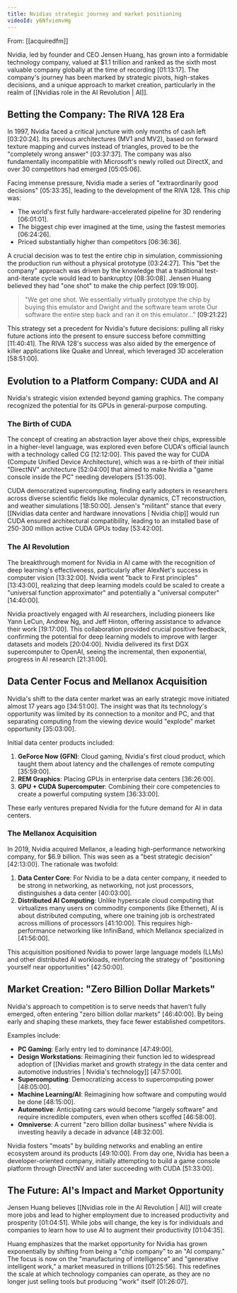 ```yaml
---
title: Nvidias strategic journey and market positioning
videoId: y6NfxiemvHg
---
```


From: [[acquiredfm]] <br/> 

Nvidia, led by founder and CEO Jensen Huang, has grown into a formidable technology company, valued at $1.1 trillion and ranked as the sixth most valuable company globally at the time of recording <a class="yt-timestamp" data-t="01:13:17">[01:13:17]</a>. The company's journey has been marked by strategic pivots, high-stakes decisions, and a unique approach to market creation, particularly in the realm of [[Nvidias role in the AI Revolution | AI]].

## Betting the Company: The RIVA 128 Era

In 1997, Nvidia faced a critical juncture with only months of cash left <a class="yt-timestamp" data-t="03:20:24">[03:20:24]</a>. Its previous architectures (MV1 and MV2), based on forward texture mapping and curves instead of triangles, proved to be the "completely wrong answer" <a class="yt-timestamp" data-t="03:37:37">[03:37:37]</a>. The company was also fundamentally incompatible with Microsoft's newly rolled out DirectX, and over 30 competitors had emerged <a class="yt-timestamp" data-t="05:05:06">[05:05:06]</a>.

Facing immense pressure, Nvidia made a series of "extraordinarily good decisions" <a class="yt-timestamp" data-t="05:33:35">[05:33:35]</a>, leading to the development of the RIVA 128. This chip was:
*   The world's first fully hardware-accelerated pipeline for 3D rendering <a class="yt-timestamp" data-t="06:01:01">[06:01:01]</a>.
*   The biggest chip ever imagined at the time, using the fastest memories <a class="yt-timestamp" data-t="06:24:26">[06:24:26]</a>.
*   Priced substantially higher than competitors <a class="yt-timestamp" data-t="06:36:36">[06:36:36]</a>.

A crucial decision was to test the entire chip in simulation, commissioning the production run without a physical prototype <a class="yt-timestamp" data-t="03:24:27">[03:24:27]</a>. This "bet the company" approach was driven by the knowledge that a traditional test-and-iterate cycle would lead to bankruptcy <a class="yt-timestamp" data-t="08:30:08">[08:30:08]</a>. Jensen Huang believed they had "one shot" to make the chip perfect <a class="yt-timestamp" data-t="09:19:00">[09:19:00]</a>.

> "We get one shot. We essentially virtually prototype the chip by buying this emulator and Dwight and the software team wrote Our software the entire step back and ran it on this emulator..." <a class="yt-timestamp" data-t="09:21:22">[09:21:22]</a>

This strategy set a precedent for Nvidia's future decisions: pulling all risky future actions into the present to ensure success before committing <a class="yt-timestamp" data-t="11:40:41">[11:40:41]</a>. The RIVA 128's success was also aided by the emergence of killer applications like Quake and Unreal, which leveraged 3D acceleration <a class="yt-timestamp" data-t="58:51:00">[58:51:00]</a>.

## Evolution to a Platform Company: CUDA and AI

Nvidia's strategic vision extended beyond gaming graphics. The company recognized the potential for its GPUs in general-purpose computing.

### The Birth of CUDA
The concept of creating an abstraction layer above their chips, expressible in a higher-level language, was explored even before CUDA's official launch with a technology called CG <a class="yt-timestamp" data-t="12:12:00">[12:12:00]</a>. This paved the way for CUDA (Compute Unified Device Architecture), which was a re-birth of their initial "DirectNV" architecture <a class="yt-timestamp" data-t="52:04:00">[52:04:00]</a> that aimed to make Nvidia a "game console inside the PC" needing developers <a class="yt-timestamp" data-t="51:35:00">[51:35:00]</a>.

CUDA democratized supercomputing, finding early adopters in researchers across diverse scientific fields like molecular dynamics, CT reconstruction, and weather simulations <a class="yt-timestamp" data-t="18:50:00">[18:50:00]</a>. Jensen's "militant" stance that every [[Nvidias data center and hardware innovations | Nvidia chip]] would run CUDA ensured architectural compatibility, leading to an installed base of 250-300 million active CUDA GPUs today <a class="yt-timestamp" data-t="53:42:00">[53:42:00]</a>.

### The AI Revolution
The breakthrough moment for Nvidia in AI came with the recognition of deep learning's effectiveness, particularly after AlexNet's success in computer vision <a class="yt-timestamp" data-t="13:32:00">[13:32:00]</a>. Nvidia went "back to First principles" <a class="yt-timestamp" data-t="13:43:00">[13:43:00]</a>, realizing that deep learning models could be scaled to create a "universal function approximator" and potentially a "universal computer" <a class="yt-timestamp" data-t="14:40:00">[14:40:00]</a>.

Nvidia proactively engaged with AI researchers, including pioneers like Yann LeCun, Andrew Ng, and Jeff Hinton, offering assistance to advance their work <a class="yt-timestamp" data-t="19:17:00">[19:17:00]</a>. This collaboration provided crucial positive feedback, confirming the potential for deep learning models to improve with larger datasets and models <a class="yt-timestamp" data-t="20:04:00">[20:04:00]</a>. Nvidia delivered its first DGX supercomputer to OpenAI, seeing the incremental, then exponential, progress in AI research <a class="yt-timestamp" data-t="21:31:00">[21:31:00]</a>.

## Data Center Focus and Mellanox Acquisition

Nvidia's shift to the data center market was an early strategic move initiated almost 17 years ago <a class="yt-timestamp" data-t="34:51:00">[34:51:00]</a>. The insight was that its technology's opportunity was limited by its connection to a monitor and PC, and that separating computing from the viewing device would "explode" market opportunity <a class="yt-timestamp" data-t="35:03:00">[35:03:00]</a>.

Initial data center products included:
1.  **GeForce Now (GFN)**: Cloud gaming, Nvidia's first cloud product, which taught them about latency and the challenges of remote computing <a class="yt-timestamp" data-t="35:59:00">[35:59:00]</a>.
2.  **REM Graphics**: Placing GPUs in enterprise data centers <a class="yt-timestamp" data-t="36:26:00">[36:26:00]</a>.
3.  **GPU + CUDA Supercomputer**: Combining their core competencies to create a powerful computing system <a class="yt-timestamp" data-t="36:33:00">[36:33:00]</a>.

These early ventures prepared Nvidia for the future demand for AI in data centers.

### The Mellanox Acquisition
In 2019, Nvidia acquired Mellanox, a leading high-performance networking company, for $6.9 billion. This was seen as a "best strategic decision" <a class="yt-timestamp" data-t="42:13:00">[42:13:00]</a>. The rationale was twofold:
1.  **Data Center Core**: For Nvidia to be a data center company, it needed to be strong in networking, as networking, not just processors, distinguishes a data center <a class="yt-timestamp" data-t="40:03:00">[40:03:00]</a>.
2.  **Distributed AI Computing**: Unlike hyperscale cloud computing that virtualizes many users on commodity components (like Ethernet), AI is about distributed computing, where one training job is orchestrated across millions of processors <a class="yt-timestamp" data-t="41:10:00">[41:10:00]</a>. This requires high-performance networking like InfiniBand, which Mellanox specialized in <a class="yt-timestamp" data-t="41:56:00">[41:56:00]</a>.

This acquisition positioned Nvidia to power large language models (LLMs) and other distributed AI workloads, reinforcing the strategy of "positioning yourself near opportunities" <a class="yt-timestamp" data-t="42:50:00">[42:50:00]</a>.

## Market Creation: "Zero Billion Dollar Markets"

Nvidia's approach to competition is to serve needs that haven't fully emerged, often entering "zero billion dollar markets" <a class="yt-timestamp" data-t="46:40:00">[46:40:00]</a>. By being early and shaping these markets, they face fewer established competitors.

Examples include:
*   **PC Gaming**: Early entry led to dominance <a class="yt-timestamp" data-t="47:49:00">[47:49:00]</a>.
*   **Design Workstations**: Reimagining their function led to widespread adoption of [[Nvidias market and growth strategy in the data center and automotive industries | Nvidia's technology]] <a class="yt-timestamp" data-t="47:57:00">[47:57:00]</a>.
*   **Supercomputing**: Democratizing access to supercomputing power <a class="yt-timestamp" data-t="48:03:00">[48:05:00]</a>.
*   **Machine Learning/AI**: Reimagining how software and computing would be done <a class="yt-timestamp" data-t="48:15:00">[48:15:00]</a>.
*   **Automotive**: Anticipating cars would become "largely software" and require incredible computers, even when others scoffed <a class="yt-timestamp" data-t="46:58:00">[46:58:00]</a>.
*   **Omniverse**: A current "zero billion dollar business" where Nvidia is investing heavily a decade in advance <a class="yt-timestamp" data-t="48:32:00">[48:32:00]</a>.

Nvidia fosters "moats" by building networks and enabling an entire ecosystem around its products <a class="yt-timestamp" data-t="49:10:00">[49:10:00]</a>. From day one, Nvidia has been a developer-oriented company, initially attempting to build a game console platform through DirectNV and later succeeding with CUDA <a class="yt-timestamp" data-t="51:33:00">[51:33:00]</a>.

## The Future: AI's Impact and Market Opportunity

Jensen Huang believes [[Nvidias role in the AI Revolution | AI]] will create more jobs and lead to higher employment due to increased productivity and prosperity <a class="yt-timestamp" data-t="01:04:51">[01:04:51]</a>. While jobs will change, the key is for individuals and companies to learn how to use AI to augment their productivity <a class="yt-timestamp" data-t="01:04:35">[01:04:35]</a>.

Huang emphasizes that the market opportunity for Nvidia has grown exponentially by shifting from being a "chip company" to an "AI company." The focus is now on the "manufacturing of intelligence" and "generative intelligent work," a market measured in trillions <a class="yt-timestamp" data-t="01:25:56">[01:25:56]</a>. This redefines the scale at which technology companies can operate, as they are no longer just selling tools but producing "work" itself <a class="yt-timestamp" data-t="01:26:07">[01:26:07]</a>.